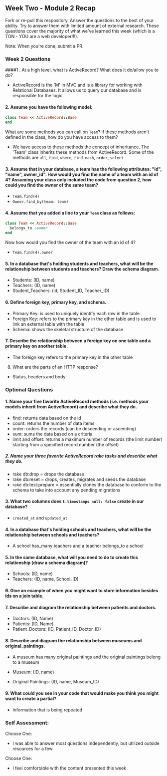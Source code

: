 ## Week Two - Module 2 Recap

Fork or re-pull this respository. Answer the questions to the best of your ability. Try to answer them with limited amount of external research. These questions cover the majority of what we've learned this week (which is a TON - YOU are a web developer!!!).

Note: When you're done, submit a PR.


### Week 2 Questions

####1 . At a high level, what is ActiveRecord? What does it do/allow you to do?  

  - ActiveRecord is the 'M' in MVC and is a library for working with Relational Databases. It allows us to query our database and is responsible for the logic.  

#### 2. Assume you have the following model:

```ruby
class Team << ActiveRecord::Base
end
```

What are some methods you can call on `Team`? If these methods aren't defined in the class, how do you have access to them?  

  - We have access to these methods the concept of inheritance. The 'Team' class inherits these methods from ActiveRecord. Some of the methods are `all`, `find`, `where`, `find_each`, `order`, `select`

#### 3. Assume that in your database, a team has the following attributes: "id", "name", owner_id". How would you find the name of a team with an id of 4? Assuming your class only included the code from question 2, how could you find the owner of the same team?  

  - `Team.find(4)`  
  - `Owner.find_by(team: team)`

#### 4. Assume that you added a line to your `Team` class as follows:  

```ruby
class Team << ActiveRecord::Base
  belongs_to :owner
end
```

Now how would you find the owner of the team with an id of 4?  

  - `Team.find(4).owner`

#### 5. In a database that's holding students and teachers, what will be the relationship between students and teachers? Draw the schema diagram.  

  - Students: (ID, name)  
  - Teachers: (ID, name)  
  - Student_Teachers: (id, Student_ID, Teacher_ID)  

#### 6. Define foreign key, primary key, and schema.  

  - Primary Key: is used to uniquely identify each row in the table  
  - Foreign Key: refers to the primary key in the other table and is used to link an external table with the table  
  - Schema: shows the skeletal structure of the database  

#### 7. Describe the relationship between a foreign key on one table and a primary key on another table.  

  - The foreign key refers to the primary key in the other table  

8. What are the parts of an HTTP response?  

  - Status, headers and body  

### Optional Questions

#### 1. Name your five favorite ActiveRecord methods (i.e. methods your models inherit from ActiveRecord) and describe what they do.  

  - find: returns data based on the id  
  - count: returns the number of data items
  - order: orders the records (can be descending or ascending)
  - sum: sums the data based on a criteria
  - limit and offset: returns a maximum number of records (the limit number) starting from a specified record number (the offset)  

##### 2. Name your three favorite ActiveRecord rake tasks and describe what they do.  

  - rake db:drop = drops the database  
  - rake db:reset = drops, creates, migrates and seeds the database  
  - rake db:test:prepare = essentially clones the database to conform to the schema to take into account any pending migrations

#### 3. What two columns does `t.timestamps null: false` create in our database?

  - `created_at` and `updated_at`

#### 4. In a database that's holding schools and teachers, what will be the relationship between schools and teachers?  

  - A school has_many teachers and a teacher belongs_to a school  

#### 5. In the same database, what will you need to do to create this relationship (draw a schema diagram)?  

  - Schools: (ID, name)  
  - Teachers: (ID, name, School_ID)  

#### 6. Give an example of when you might want to store information besides ids on a join table.  

#### 7. Describe and diagram the relationship between patients and doctors.  

  - Doctors: (ID, Name)  
  - Patients: (ID, Name)  
  - Patient_Doctors: (ID, Patient_ID, Doctor_ID)  

#### 8. Describe and diagram the relationship between museums and original_paintings.  

  - A museum has many original paintings and the original paintings belong to a museum  

  - Museum: (ID, name)
  - Original Paintings: (ID, name, Museum_ID)  

#### 9. What could you see in your code that would make you think you might want to create a partial?

- Information that is being repeated  

### Self Assessment:
Choose One:
* I was able to answer most questions independently, but utilized outside resources for a few

Choose One:
* I feel comfortable with the content presented this week
